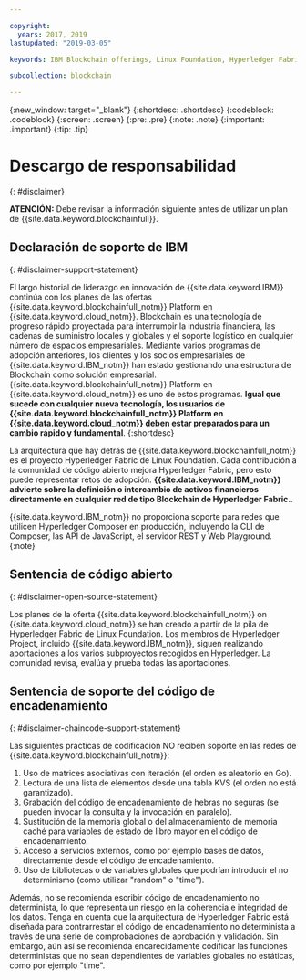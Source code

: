 ```yaml
---

copyright:
  years: 2017, 2019
lastupdated: "2019-03-05"

keywords: IBM Blockchain offerings, Linux Foundation, Hyperledger Fabric, open source, community contribution

subcollection: blockchain

---
```


{:new_window: target="_blank"}
{:shortdesc: .shortdesc}
{:codeblock: .codeblock}
{:screen: .screen}
{:pre: .pre}
{:note: .note}
{:important: .important}
{:tip: .tip}

# Descargo de responsabilidad
{: #disclaimer}

**ATENCIÓN:** Debe revisar la información siguiente antes de utilizar un plan de {{site.data.keyword.blockchainfull}}.

## Declaración de soporte de IBM
{: #disclaimer-support-statement}

El largo historial de liderazgo en innovación de {{site.data.keyword.IBM}} continúa con los planes de las ofertas {{site.data.keyword.blockchainfull_notm}} Platform en {{site.data.keyword.cloud_notm}}. Blockchain es una tecnología de progreso rápido proyectada para interrumpir la industria financiera, las cadenas de suministro locales y globales y el soporte logístico en cualquier número de espacios empresariales. Mediante varios programas de adopción anteriores, los clientes y los socios empresariales de {{site.data.keyword.IBM_notm}} han estado gestionando una estructura de Blockchain como solución empresarial. {{site.data.keyword.blockchainfull_notm}} Platform en {{site.data.keyword.cloud_notm}} es uno de estos programas. **Igual que sucede con cualquier nueva tecnología, los usuarios de {{site.data.keyword.blockchainfull_notm}} Platform en {{site.data.keyword.cloud_notm}} deben estar preparados para un cambio rápido y fundamental**.
{:shortdesc}

La arquitectura que hay detrás de {{site.data.keyword.blockchainfull_notm}} es el proyecto Hyperledger Fabric de Linux Foundation. Cada contribución a la comunidad de código abierto mejora Hyperledger Fabric, pero esto puede representar retos de adopción. **{{site.data.keyword.IBM_notm}} advierte sobre la definición o intercambio de activos financieros<!--, or any assets of value,--> directamente en cualquier red de tipo Blockchain de Hyperledger Fabric.**.

{{site.data.keyword.IBM_notm}} no proporciona soporte para redes que utilicen Hyperledger Composer en producción, incluyendo la CLI de Composer, las API de JavaScript, el servidor REST y Web Playground.
{:note}

## Sentencia de código abierto
{: #disclaimer-open-source-statement}

Los planes de la oferta {{site.data.keyword.blockchainfull_notm}} on {{site.data.keyword.cloud_notm}} se han creado a partir de la pila de Hyperledger Fabric de Linux Foundation. Los miembros de Hyperledger Project, incluido {{site.data.keyword.IBM_notm}}, siguen realizando aportaciones a los varios subproyectos recogidos en Hyperledger.  La comunidad revisa, evalúa y prueba todas las aportaciones.

## Sentencia de soporte del código de encadenamiento
{: #disclaimer-chaincode-support-statement}

Las siguientes prácticas de codificación NO reciben soporte en las redes de {{site.data.keyword.blockchainfull_notm}}:

1. Uso de matrices asociativas con iteración (el orden es aleatorio en Go).
2. Lectura de una lista de elementos desde una tabla KVS (el orden no está garantizado).
3. Grabación del código de encadenamiento de hebras no seguras (se pueden invocar la consulta y la invocación en paralelo).
4. Sustitución de la memoria global o del almacenamiento de memoria caché para variables de estado de libro mayor en el código de encadenamiento.
5. Acceso a servicios externos, como por ejemplo bases de datos, directamente desde el código de encadenamiento.
6. Uso de bibliotecas o de variables globales que podrían introducir el no determinismo (como utilizar "random" o "time").

Además, no se recomienda escribir código de encadenamiento no determinista, lo que representa un riesgo en la coherencia e integridad de los datos. Tenga en cuenta que la arquitectura de Hyperledger Fabric está diseñada para contrarrestar el código de encadenamiento no determinista a través de una serie de comprobaciones de aprobación y validación. Sin embargo, aún así se recomienda encarecidamente codificar las funciones deterministas que no sean dependientes de variables globales no estáticas, como por ejemplo "time".
